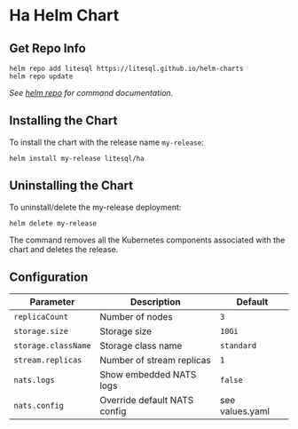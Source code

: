 # Ha Helm Chart

## Get Repo Info

```console
helm repo add litesql https://litesql.github.io/helm-charts
helm repo update
```

_See [helm repo](https://helm.sh/docs/helm/helm_repo/) for command documentation._

## Installing the Chart

To install the chart with the release name `my-release`:

```console
helm install my-release litesql/ha
```

## Uninstalling the Chart

To uninstall/delete the my-release deployment:

```console
helm delete my-release
```

The command removes all the Kubernetes components associated with the chart and deletes the release.

## Configuration

| Parameter             | Description                  | Default                      |
|-----------------------|------------------------------|------------------------------|
| `replicaCount`        | Number of nodes              | `3`                          |
| `storage.size`        | Storage size                 | `10Gi`                       |
| `storage.className`   | Storage class name           | `standard`                   |
| `stream.replicas`     | Number of stream replicas    | `1`                          |
| `nats.logs`           | Show embedded NATS logs      | `false`                      |
| `nats.config`         | Override default NATS config | see values.yaml              |
